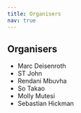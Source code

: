 ```yaml
---
title: Organisers
nav: true
---
```


## Organisers

* Marc Deisenroth
* ST John
* Rendani Mbuvha
* So Takao
* Molly Mutesi
* Sebastian Hickman
